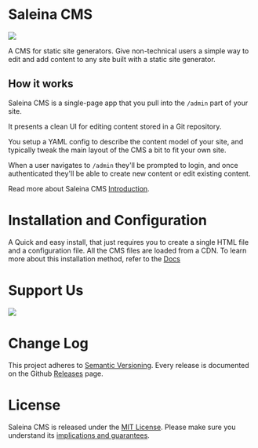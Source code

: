 # Saleina CMS

[![](https://data.jsdelivr.com/v1/package/npm/saleina-cms/badge)](https://www.jsdelivr.com/package/npm/saleina-cms)

A CMS for static site generators. Give non-technical users a simple way to edit
and add content to any site built with a static site generator.

## How it works

Saleina CMS is a single-page app that you pull into the `/admin` part of your site.

It presents a clean UI for editing content stored in a Git repository.

You setup a YAML config to describe the content model of your site, and typically
tweak the main layout of the CMS a bit to fit your own site.

When a user navigates to `/admin` they'll be prompted to login, and once authenticated
they'll be able to create new content or edit existing content.

Read more about Saleina CMS [Introduction](https://saleinacms.org/docs/introduction/).

# Installation and Configuration

A Quick and easy install, that just requires you to create a single HTML file and a configuration file. All the CMS files are loaded from a CDN. To learn more about this installation method, refer to the [Docs](https://saleinacms.org/docs/introduction/)

# Support Us

<a href="https://www.patreon.com/bePatron?u=13775036" data-patreon-widget-type="become-patron-button"><img src="https://c5.patreon.com/external/logo/become_a_patron_button@2x.png"></a>

# Change Log

This project adheres to [Semantic Versioning](http://semver.org/).
Every release is documented on the Github [Releases](https://github.com/saleina/SaleinaCMS/releases) page.

# License

Saleina CMS is released under the [MIT License](LICENSE).
Please make sure you understand its [implications and guarantees](https://writing.kemitchell.com/2016/09/21/MIT-License-Line-by-Line.html).